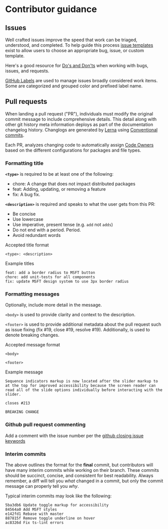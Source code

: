 # Contributor guidance

## Issues

Well crafted issues improve the speed that work can be triaged, understood, and completed. To help guide this process [issue templates](https://github.com/Microsoft/fast-dna/tree/master/.github/ISSUE_TEMPLATE) exist to allow users to choose an appropriate bug, issue, or custom template.

Here's a good resource for [Do's and Don'ts](https://hackernoon.com/45-github-issues-dos-and-donts-dfec9ab4b612) when working with bugs, issues, and requests.

[GitHub Labels](https://developer.github.com/v3/issues/labels/) are used to manage issues broadly considered work items. Some are categorized and grouped color and prefixed label name.

## Pull requests

When landing a pull request ("PR"), individuals must modify the original commit message to include comprehensive details. This detail along with other git history meta information deploys as part of the documentation changelog history. Changlogs are generated by [Lerna](https://lernajs.io/) using [Conventional commits](https://conventionalcommits.org/).

Each PR, analyzes changing code to automatically assign [Code Owners](https://github.com/Microsoft/fast-dna/blob/master/.github/CODEOWNERS) based on the different configurations for packages and file types.

### Formatting title

**`<type>`** is required to be at least one of the following:

- chore: A change that does not impact distributed packages
- feat: Adding, updating, or removing a feature
- fix: A bug fix.

**`<description>`** is required and speaks to what the user gets from this PR:

- Be concise
- Use lowercase
- Use imperative, present tense (e.g. `add` not `adds`)
- Do not end with a period. Period.
- Avoid redundant words

Accepted title format

``` comment
<type>: <description>
```

Example titles

``` comment
feat: add a border radius to MSFT button
chore: add unit-tests for all components
fix: update MSFT design system to use 3px border radius
```

### Formatting messages

Optionally, include more detail in the message.

`<body>` is used to provide clarity and context to the description.

`<footer>` is used to provide additional metadata about the pull request such as issue fixing (fix #19, close #19, resolve #19). Additionally, is used to denote breaking changes.

Accepted message format

``` comment
<body>

<footer>
```

Example message

``` comment
Sequence indicators markup is now located after the slider markup to at the top for improved accessibility because the screen reader can read all of the slide options individually before interacting with the slider.

closes #213

BREAKING CHANGE
```

### Github pull request commenting

Add a comment with the issue number per the [github closing issue keywords](https://help.github.com/articles/closing-issues-using-keywords/)

### Interim commits

The above outlines the format for the **final** commit, but contributors will have many interim commits while working on their branch. These commits should be succinct, concise, and consistent for best readability. Always remember, a diff will tell you _what_ changed in a commit, but only the commit message can properly tell you _why_.

Typical interim commits may look like the following:

```terminal
5ba3db6 Update toggle markup for accessibility
84564a0 Add MSFT styles
e142fd1 Rebase with master
887815f Remove toggle underline on hover
ac8326d Fix ts-lint errors
```